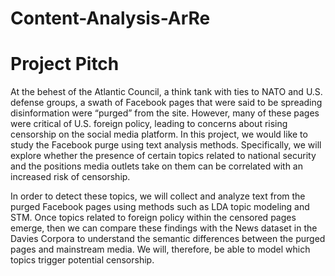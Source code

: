 # Content-Analysis-ArRe

# Project Pitch

At the behest of the Atlantic Council, a think tank with ties to NATO and U.S. defense groups, a swath of Facebook pages that were said to be spreading disinformation were “purged” from the site. However, many of these pages were critical of U.S. foreign policy, leading to concerns about rising censorship on the social media platform. In this project, we would like to study the  Facebook purge using text analysis methods. Specifically, we will explore whether the presence of certain topics related to national security and the positions media outlets take on them can be correlated with an increased risk of censorship. 

In order to detect these topics, we will collect and analyze text from the purged Facebook pages using methods such as LDA topic modeling and STM. Once topics related to foreign policy within the censored pages emerge, then we can compare these findings with the News dataset in the Davies Corpora to understand the semantic differences between the purged pages and mainstream media. We will, therefore, be able to model which topics trigger potential censorship.
